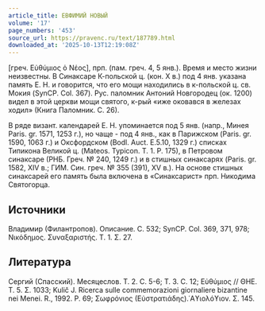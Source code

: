 ```yaml
---
article_title: ЕВФИМИЙ НОВЫЙ
volume: '17'
page_numbers: '453'
source_url: https://pravenc.ru/text/187789.html
downloaded_at: '2025-10-13T12:19:08Z'
---
```


[греч. Εὐθύμιος ὁ Νέος], прп. (пам. греч. 4, 5 янв.). Время и место жизни неизвестны. В Синаксаре К-польской ц. (кон. Х в.) под 4 янв. указана память Е. Н. и говорится, что его мощи находились в к-польской ц. св. Мокия (SynCP. Col. 367). Рус. паломник Антоний Новгородец (ок. 1200) видел в этой церкви мощи святого, к-рый «иже оковався в железах ходил» (Книга Паломник. С. 26).

В ряде визант. календарей Е. Н. упоминается под 5 янв. (напр., Минея Paris. gr. 1571, 1253 г.), но чаще - под 4 янв., как в Парижском (Paris. gr. 1590, 1063 г.) и Оксфордском (Bodl. Auct. E.5.10, 1329 г.) списках Типикона Великой ц. (Mateos. Typicon. Т. 1. Р. 175), в Петровом синаксаре (РНБ. Греч. № 240, 1249 г.) и в стишных синаксарях (Paris. gr. 1582, XIV в.; ГИМ. Син. греч. № 355 (391), XV в.). На основе стишных синаксарей его память была включена в «Синаксарист» прп. Никодима Святогорца.

## Источники

Владимир (Филантропов). Описание. С. 532; SynCP. Col. 369, 371, 978; Νικόδημος. Συναξαριστής. Τ. 1. Σ. 27.

## Литература

Сергий (Спасский). Месяцеслов. Т. 2. С. 5-6; Т. 3. С. 12; Εὐθύμιος // ΘΗΕ. Τ. 5. Σ. 1033; Kulič J. Ricerca sulle commemorazioni giornaliere bizantine nei Menei. R., 1992. P. 69; Σωφρόνιος (Εὐστρατιάδης).῾Αϒιολόϒιον. Σ. 145.
